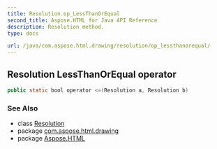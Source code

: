 ```yaml
---
title: Resolution.op_LessThanOrEqual
second_title: Aspose.HTML for Java API Reference
description: Resolution method. 
type: docs

url: /java/com.aspose.html.drawing/resolution/op_lessthanorequal/
---
```

## Resolution LessThanOrEqual operator

```java
public static bool operator <=(Resolution a, Resolution b)
```

### See Also

* class [Resolution](../)
* package [com.aspose.html.drawing](../../../com.aspose.html.drawing/)
* package [Aspose.HTML](../../../)
